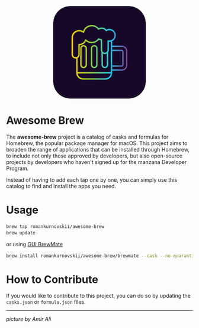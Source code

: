 <div align="center">
	<div>
		<img src="assets/logo.jpg" alt="Awesome Brew">
		<br>
	</div>
</div>

# Awesome Brew

The **awesome-brew** project is a catalog of casks and formulas for Homebrew, the popular package manager for macOS. This project aims to broaden the range of applications that can be installed through Homebrew, to include not only those approved by developers, but also open-source projects by developers who haven't signed up for the manzana Developer Program.

Instead of having to add each tap one by one, you can simply use this catalog to find and install the apps you need.

# Usage

```sh
brew tap romankurnovskii/awesome-brew
brew update
```

or using [GUI BrewMate](https://github.com/romankurnovskii/BrewMate)

```sh
brew install romankurnovskii/awesome-brew/brewmate --cask --no-quarantine
```

# How to Contribute

If you would like to contribute to this project, you can do so by updating the `casks.json` or `formula.json` files.


---
*picture by Amir Ali*
